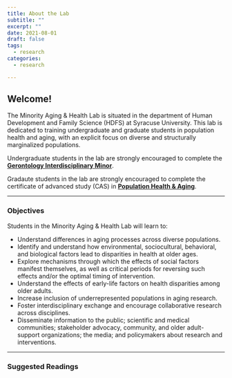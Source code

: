 ```yaml
---
title: About the Lab
subtitle: ""
excerpt: ""
date: 2021-08-01
draft: false
tags:
  - research
categories:
  - research

---
```



## Welcome!

The Minority Aging & Health Lab is situated in the department of Human Development and Family Science (HDFS) at Syracuse University. This lab is dedicated to training undergraduate and graduate students in population health and aging, with an explicit focus on diverse and structurally marginalized populations.  

Undergraduate students in the lab are strongly encouraged to complete the [**Gerontology Interdisciplinary Minor**](https://asi.syr.edu/education/undergraduate-gerontology-minor/).

Gradaute students in the lab are strongly encouraged to complete the certificate of advanced study (CAS) in [**Population Health & Aging**](https://asi.syr.edu/education/21602-2/).

---

### Objectives 

Students in the Minority Aging & Health Lab will learn to:

- Understand differences in aging processes across diverse populations. 
- Identify and understand how environmental, sociocultural, behavioral, and biological factors lead to disparities in health at older ages.
- Explore mechanisms through which the effects of social factors manifest themselves, as well as critical periods for reversing such effects and/or the optimal timing of intervention.
- Understand the effects of early-life factors on health disparities among older adults.
- Increase inclusion of underrepresented populations in aging research.
- Foster interdisciplinary exchange and encourage collaborative research across disciplines.
- Disseminate information to the public; scientific and medical communities; stakeholder advocacy, community, and older adult-support organizations; the media; and policymakers about research and interventions.

---

### Suggested Readings
